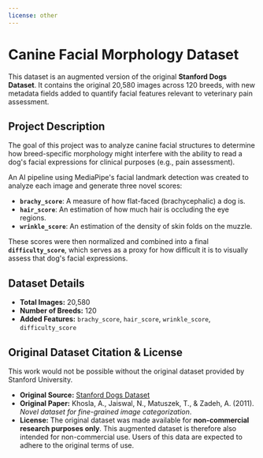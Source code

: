 ```yaml
---
license: other
---
```


# Canine Facial Morphology Dataset

This dataset is an augmented version of the original **Stanford Dogs Dataset**. It contains the original 20,580 images across 120 breeds, with new metadata fields added to quantify facial features relevant to veterinary pain assessment.

## Project Description

The goal of this project was to analyze canine facial structures to determine how breed-specific morphology might interfere with the ability to read a dog's facial expressions for clinical purposes (e.g., pain assessment).

An AI pipeline using MediaPipe's facial landmark detection was created to analyze each image and generate three novel scores:

* **`brachy_score`**: A measure of how flat-faced (brachycephalic) a dog is.
* **`hair_score`**: An estimation of how much hair is occluding the eye regions.
* **`wrinkle_score`**: An estimation of the density of skin folds on the muzzle.

These scores were then normalized and combined into a final **`difficulty_score`**, which serves as a proxy for how difficult it is to visually assess that dog's facial expressions.

## Dataset Details
* **Total Images:** 20,580
* **Number of Breeds:** 120
* **Added Features:** `brachy_score`, `hair_score`, `wrinkle_score`, `difficulty_score`

## Original Dataset Citation & License

This work would not be possible without the original dataset provided by Stanford University.

* **Original Source:** [Stanford Dogs Dataset](http://vision.stanford.edu/aditya86/ImageNetDogs/)
* **Original Paper:** Khosla, A., Jaiswal, N., Matuszek, T., & Zadeh, A. (2011). *Novel dataset for fine-grained image categorization*.
* **License:** The original dataset was made available for **non-commercial research purposes only**. This augmented dataset is therefore also intended for non-commercial use. Users of this data are expected to adhere to the original terms of use.
